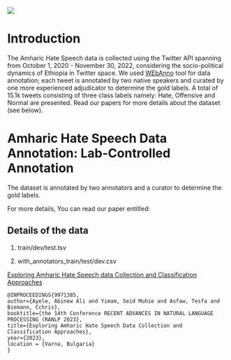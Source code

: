 
 [![](../../logo.png)](https://github.com/uhh-lt/amharicmodels/)
# Introduction
The Amharic Hate Speech data is collected using the Twitter API spanning from October 1, 2020 - November 30, 2022, considering the socio-political dynamics of Ethiopia in Twitter space. We used [WEbAnno](http://ltdemos.informatik.uni-hamburg.de/codebookanno-cba/) tool for data annotation; each tweet is annotated by two native speakers and curated by one more experienced adjudicator to determine the gold labels. A total of 15.1k tweets consisting of three class labels namely: Hate, Offensive and Normal are presented. Read our papers for more details about the dataset (see below).

# Amharic Hate Speech Data Annotation: Lab-Controlled Annotation
The dataset is annotated by two annotators and a curator to determine the gold labels.  

For more details, You can read our paper entitled:

## Details of the data
1. train/dev/test.tsv

   
3. with_annotators_train/test/dev.csv
   
[Exploring Amharic Hate Speech data Collection and Classification Approaches](https://www.inf.uni-hamburg.de/en/inst/ab/lt/publications/2023-ayele-et-al-hate-ranlp.pdf)

   
```
@INPROCEEDINGS{9971385,  
author={Ayele, Abinew Ali and Yimam, Seid Muhie and Asfaw, Tesfa and  Biemann, Cchris},  
booktitle={the 14th Conference RECENT ADVANCES IN NATURAL LANGUAGE PROCESSING (RANLP 2023},   
title={Exploring Amharic Hate Speech Data Collection and Classification Approaches},   
year={2023},    
location = {Varna, Bulgaria}
}
```



